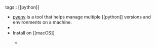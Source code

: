 tags:: [[python]]

- [pyenv](https://github.com/pyenv/pyenv) is a tool that helps manage multiple [[python]] versions and environments on a machine.
-
- Install on [[macOS]]
	- ```bash
	  ```